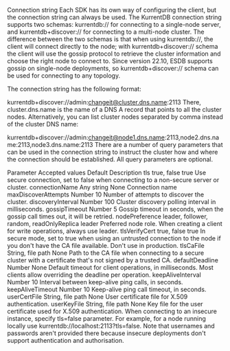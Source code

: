 Connection string
Each SDK has its own way of configuring the client, but the connection string can always be used. The KurrentDB connection string supports two schemas: kurrentdb:// for connecting to a single-node server, and kurrentdb+discover:// for connecting to a multi-node cluster. The difference between the two schemas is that when using kurrentdb://, the client will connect directly to the node; with kurrentdb+discover:// schema the client will use the gossip protocol to retrieve the cluster information and choose the right node to connect to. Since version 22.10, ESDB supports gossip on single-node deployments, so kurrentdb+discover:// schema can be used for connecting to any topology.

The connection string has the following format:


kurrentdb+discover://admin:changeit@cluster.dns.name:2113
There, cluster.dns.name is the name of a DNS A record that points to all the cluster nodes. Alternatively, you can list cluster nodes separated by comma instead of the cluster DNS name:


kurrentdb+discover://admin:changeit@node1.dns.name:2113,node2.dns.name:2113,node3.dns.name:2113
There are a number of query parameters that can be used in the connection string to instruct the cluster how and where the connection should be established. All query parameters are optional.

Parameter	Accepted values	Default	Description
tls	true, false	true	Use secure connection, set to false when connecting to a non-secure server or cluster.
connectionName	Any string	None	Connection name
maxDiscoverAttempts	Number	10	Number of attempts to discover the cluster.
discoveryInterval	Number	100	Cluster discovery polling interval in milliseconds.
gossipTimeout	Number	5	Gossip timeout in seconds, when the gossip call times out, it will be retried.
nodePreference	leader, follower, random, readOnlyReplica	leader	Preferred node role. When creating a client for write operations, always use leader.
tlsVerifyCert	true, false	true	In secure mode, set to true when using an untrusted connection to the node if you don't have the CA file available. Don't use in production.
tlsCaFile	String, file path	None	Path to the CA file when connecting to a secure cluster with a certificate that's not signed by a trusted CA.
defaultDeadline	Number	None	Default timeout for client operations, in milliseconds. Most clients allow overriding the deadline per operation.
keepAliveInterval	Number	10	Interval between keep-alive ping calls, in seconds.
keepAliveTimeout	Number	10	Keep-alive ping call timeout, in seconds.
userCertFile	String, file path	None	User certificate file for X.509 authentication.
userKeyFile	String, file path	None	Key file for the user certificate used for X.509 authentication.
When connecting to an insecure instance, specify tls=false parameter. For example, for a node running locally use kurrentdb://localhost:2113?tls=false. Note that usernames and passwords aren't provided there because insecure deployments don't support authentication and authorisation.
